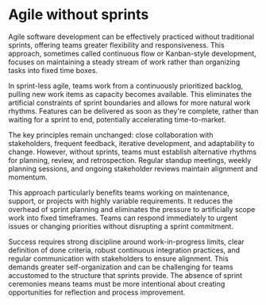 # Agile without sprints

Agile software development can be effectively practiced without traditional sprints, offering teams greater flexibility and responsiveness. This approach, sometimes called continuous flow or Kanban-style development, focuses on maintaining a steady stream of work rather than organizing tasks into fixed time boxes.

In sprint-less agile, teams work from a continuously prioritized backlog, pulling new work items as capacity becomes available. This eliminates the artificial constraints of sprint boundaries and allows for more natural work rhythms. Features can be delivered as soon as they're complete, rather than waiting for a sprint to end, potentially accelerating time-to-market.

The key principles remain unchanged: close collaboration with stakeholders, frequent feedback, iterative development, and adaptability to change. However, without sprints, teams must establish alternative rhythms for planning, review, and retrospection. Regular standup meetings, weekly planning sessions, and ongoing stakeholder reviews maintain alignment and momentum.

This approach particularly benefits teams working on maintenance, support, or projects with highly variable requirements. It reduces the overhead of sprint planning and eliminates the pressure to artificially scope work into fixed timeframes. Teams can respond immediately to urgent issues or changing priorities without disrupting a sprint commitment.

Success requires strong discipline around work-in-progress limits, clear definition of done criteria, robust continuous integration practices, and regular communication with stakeholders to ensure alignment. This demands greater self-organization and can be challenging for teams accustomed to the structure that sprints provide. The absence of sprint ceremonies means teams must be more intentional about creating opportunities for reflection and process improvement.
